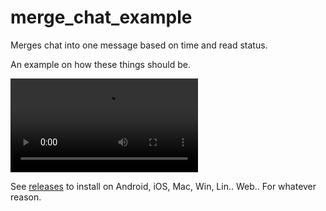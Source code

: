# merge_chat_example

Merges chat into one message based on time and read status.

An example on how these things should be.

![Screen_recording_20240828_115608.webm](./Screen_recording_20240828_115608.webm.mp4)

See [releases](https://github.com/arran4/merge_chat_example/releases) to install on Android, iOS, Mac, Win, Lin.. Web.. For whatever reason.
